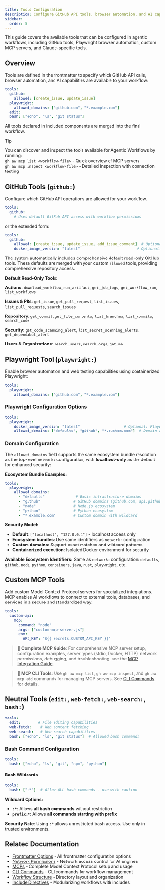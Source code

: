 ```yaml
---
title: Tools Configuration
description: Configure GitHub API tools, browser automation, and AI capabilities available to your agentic workflows, including GitHub tools, Playwright, and custom MCP servers.
sidebar:
  order: 5
---
```


This guide covers the available tools that can be configured in agentic workflows, including GitHub tools, Playwright browser automation, custom MCP servers, and Claude-specific tools.

## Overview

Tools are defined in the frontmatter to specify which GitHub API calls, browser automation, and AI capabilities are available to your workflow:

```yaml
tools:
  github:
    allowed: [create_issue, update_issue]
  playwright:
    allowed_domains: ["github.com", "*.example.com"]
  edit:
  bash: ["echo", "ls", "git status"]
```

All tools declared in included components are merged into the final workflow.

> [!TIP]
> You can discover and inspect the tools available for Agentic Workflows by running: <br/>
> `gh aw mcp list <workflow-file>` - Quick overview of MCP servers <br/>
> `gh aw mcp inspect <workflow-file>` - Detailed inspection with connection testing

## GitHub Tools (`github:`)

Configure which GitHub API operations are allowed for your workflow.

```yaml
tools:
  github:
    # Uses default GitHub API access with workflow permissions
```

or the extended form:

```yaml
tools:
  github:
    allowed: [create_issue, update_issue, add_issue_comment]  # Optional: specific permissions
    docker_image_version: "latest"                          # Optional: MCP server version
```

The system automatically includes comprehensive default read-only GitHub tools. These defaults are merged with your custom `allowed` tools, providing comprehensive repository access.

**Default Read-Only Tools**:

**Actions**: `download_workflow_run_artifact`, `get_job_logs`, `get_workflow_run`, `list_workflows`

**Issues & PRs**: `get_issue`, `get_pull_request`, `list_issues`, `list_pull_requests`, `search_issues`

**Repository**: `get_commit`, `get_file_contents`, `list_branches`, `list_commits`, `search_code`

**Security**: `get_code_scanning_alert`, `list_secret_scanning_alerts`, `get_dependabot_alert`

**Users & Organizations**: `search_users`, `search_orgs`, `get_me`

## Playwright Tool (`playwright:`)

Enable browser automation and web testing capabilities using containerized Playwright:

```yaml
tools:
  playwright:
    allowed_domains: ["github.com", "*.example.com"]
```

### Playwright Configuration Options

```yaml
tools:
  playwright:
    docker_image_version: "latest"                    # Optional: Playwright Docker image version
    allowed_domains: ["defaults", "github", "*.custom.com"]  # Domain access control
```

### Domain Configuration

The `allowed_domains` field supports the same ecosystem bundle resolution as the top-level `network:` configuration, with **localhost-only** as the default for enhanced security:

**Ecosystem Bundle Examples:**
```yaml
tools:
  playwright:
    allowed_domains: 
      - "defaults"              # Basic infrastructure domains
      - "github"               # GitHub domains (github.com, api.github.com, etc.)
      - "node"                 # Node.js ecosystem
      - "python"               # Python ecosystem
      - "*.example.com"        # Custom domain with wildcard
```

**Security Model:**
- **Default**: `["localhost", "127.0.0.1"]` - localhost access only
- **Ecosystem bundles**: Use same identifiers as `network:` configuration
- **Custom domains**: Support exact matches and wildcard patterns
- **Containerized execution**: Isolated Docker environment for security

**Available Ecosystem Identifiers:**
Same as `network:` configuration: `defaults`, `github`, `node`, `python`, `containers`, `java`, `rust`, `playwright`, etc.

## Custom MCP Tools

Add custom Model Context Protocol servers for specialized integrations. MCP enables AI workflows to connect to external tools, databases, and services in a secure and standardized way.

```yaml
tools:
  custom-api:
    mcp:
      command: "node"
      args: ["custom-mcp-server.js"]
      env:
        API_KEY: "${{ secrets.CUSTOM_API_KEY }}"
```

> **📘 Complete MCP Guide**: For comprehensive MCP server setup, configuration examples, server types (stdio, Docker, HTTP), network permissions, debugging, and troubleshooting, see the [MCP Integration Guide](/gh-aw/guides/mcps/).

> **🔧 MCP CLI Tools**: Use `gh aw mcp list`, `gh aw mcp inspect`, and `gh aw mcp add` commands for managing MCP servers. See [CLI Commands](/gh-aw/tools/cli/#mcp-server-management) for details.

## Neutral Tools (`edit:`, `web-fetch:`, `web-search:`, `bash:`)

```yaml
tools:
  edit:        # File editing capabilities
  web-fetch:    # Web content fetching
  web-search:   # Web search capabilities
  bash: ["echo", "ls", "git status"]  # Allowed bash commands
```

### Bash Command Configuration

```yaml
tools:
  bash: ["echo", "ls", "git", "npm", "python"]
```

#### Bash Wildcards

```yaml
tools:
  bash: [":*"]  # Allow ALL bash commands - use with caution
```

**Wildcard Options:**
- **`:*`**: Allows **all bash commands** without restriction
- **`prefix:*`**: Allows **all commands starting with prefix**

**Security Note**: Using `:*` allows unrestricted bash access. Use only in trusted environments.

## Related Documentation

- [Frontmatter Options](/gh-aw/reference/frontmatter/) - All frontmatter configuration options
- [Network Permissions](/gh-aw/reference/network/) - Network access control for AI engines
- [MCPs](/gh-aw/guides/mcps/) - Complete Model Context Protocol setup and usage
- [CLI Commands](/gh-aw/tools/cli/) - CLI commands for workflow management
- [Workflow Structure](/gh-aw/reference/workflow-structure/) - Directory layout and organization
- [Include Directives](/gh-aw/reference/include-directives/) - Modularizing workflows with includes
